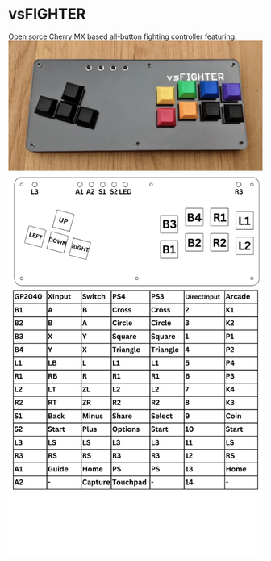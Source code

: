 # vsFIGHTER
Open sorce Cherry MX based all-button fighting controller featuring:
![](media/top.jpg)
![](media/vs.png)
